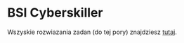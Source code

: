 # BSI Cyberskiller 

Wszyskie rozwiazania zadan (do tej pory) znajdziesz [tutaj](https://docs.google.com/document/d/16Akcxh2PzR5B8_Fy846J5lqwH-yKo6ufprBURKYl778/edit?usp=sharing).
